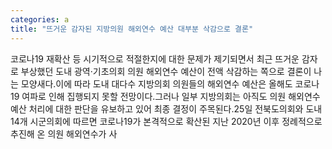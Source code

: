 ```yaml
---
categories: a
title: "뜨거운 감자된 지방의원 해외연수 예산 대부분 삭감으로 결론"
---
```

코로나19 재확산 등 시기적으로 적절한지에 대한 문제가 제기되면서 최근 뜨거운 감자로 부상했던 도내 광역·기초의회 의원 해외연수 예산이 전액 삭감하는 쪽으로 결론이 나는 모양새다.이에 따라 도내 대다수 지방의회 의원들의 해외연수 예산은 올해도 코로나19 여파로 인해 집행되지 못할 전망이다.그러나 일부 지방의회는 아직도 의원 해외연수 예산 처리에 대한 판단을 유보하고 있어 최종 결정이 주목된다.25일 전북도의회와 도내 14개 시군의회에 따르면 코로나19가 본격적으로 확산된 지난 2020년 이후 정례적으로 추진해 온 의원 해외연수가 사